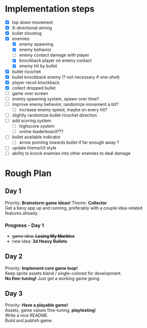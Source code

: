 # Implementation steps
- [X] top down movement
- [X] 8-directional aiming
- [X] bullet shooting
- [X] enemies:
    - [X] enemy spawning
    - [X] enemy behavior
    - [ ] enemy contact damage with player
    - [X] knockback player on enemy contact
    - [X] enemy hit by bullet
- [X] bullet ricochet
- [X] bullet knockback enemy (? not necessary if one-shot)
- [X] player recoil knockback
- [X] collect dropped bullet
- [ ] game over screen
- [ ] enemy spawning system, spawn over time?
- [ ] improve enemy behavior, randomize movement a bit?
    - [ ] increase enemy speed, maybe on every hit?
- [ ] slightly randomize bullet ricochet direction
- [ ] add scoring system
    - [ ] highscore system
    - [ ] online leaderboard???
- [ ] bullet available indicator
    - [ ] arrow pointing towards bullet if far enough away ?
- [ ] update theme/UI style
- [ ] ability to knock enemies into other enemies to deal damage

# Rough Plan
## Day 1
Priority: __Brainstorm game ideas!__ Theme: __Collector__  
Get a bevy app up and running, preferably with a couple idea-related features already.

### Progress - Day 1
- ~~game idea: __Losing My Marbles__~~
- new idea: __2d Heavy Bullets__

## Day 2
Priority: __Implement core game loop!__  
Keep sprite assets bland / single-colored for development.  
__No fine-tuning!__ Just get a working game going.

## Day 3
Priority: __Have a playable game!__  
Assets, game values fine-tuning, __playtesting__!  
Write a nice README.  
Build and publish game.
